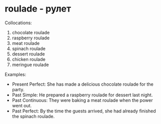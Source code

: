 # roulade - рулет

Collocations:

1. chocolate roulade
2. raspberry roulade
3. meat roulade
4. spinach roulade
5. dessert roulade
6. chicken roulade
7. meringue roulade

Examples:

- Present Perfect: She has made a delicious chocolate roulade for the party.
- Past Simple: He prepared a raspberry roulade for dessert last night.
- Past Continuous: They were baking a meat roulade when the power went out.
- Past Perfect: By the time the guests arrived, she had already finished the spinach roulade.
